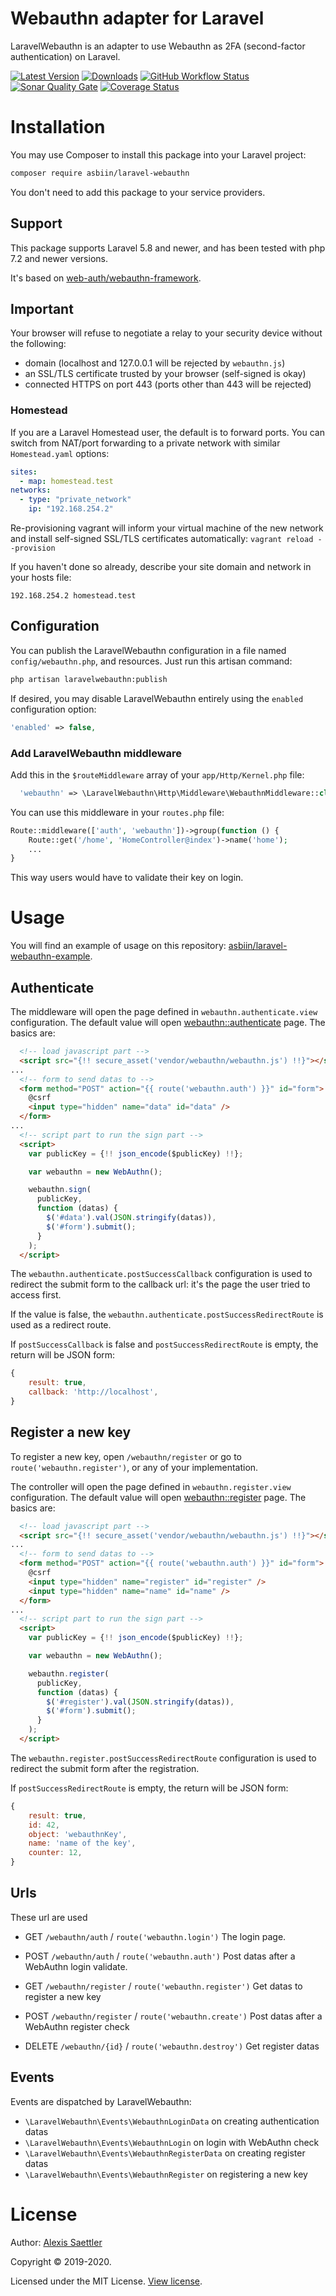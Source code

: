 Webauthn adapter for Laravel
============================

LaravelWebauthn is an adapter to use Webauthn as 2FA (second-factor authentication) on Laravel.

[![Latest Version](https://img.shields.io/packagist/v/asbiin/laravel-webauthn.svg?style=flat-square)](https://github.com/asbiin/laravel-webauthn/releases)
[![Downloads](https://img.shields.io/packagist/dt/asbiin/laravel-webauthn.svg?style=flat-square)](https://packagist.org/packages/asbiin/laravel-webauthn)
[![GitHub Workflow Status](https://img.shields.io/github/workflow/status/asbiin/laravel-webauthn/Laravel%20WebAuthn%20workflow?style=flat-square)](https://github.com/asbiin/laravel-webauthn/actions?query=branch%3Amaster)
[![Sonar Quality Gate](https://img.shields.io/sonar/quality_gate/asbiin_laravel-webauthn?server=https%3A%2F%2Fsonarcloud.io&style=flat-square)](https://sonarcloud.io/dashboard?id=asbiin_laravel-webauthn)
[![Coverage Status](https://img.shields.io/sonar/https/sonarcloud.io/asbiin_laravel-webauthn/coverage.svg?style=flat-square)](https://sonarcloud.io/dashboard?id=asbiin_laravel-webauthn)


# Installation

You may use Composer to install this package into your Laravel project:

``` bash
composer require asbiin/laravel-webauthn
```

You don't need to add this package to your service providers.

## Support

This package supports Laravel 5.8 and newer, and has been tested with php 7.2 and newer versions.

It's based on [web-auth/webauthn-framework](https://github.com/web-auth/webauthn-framework).


## Important

Your browser will refuse to negotiate a relay to your security device without the following:

- domain (localhost and 127.0.0.1 will be rejected by `webauthn.js`)
- an SSL/TLS certificate trusted by your browser (self-signed is okay)
- connected HTTPS on port 443 (ports other than 443 will be rejected)

### Homestead
If you are a Laravel Homestead user, the default is to forward ports. You can switch from NAT/port forwarding to a private network with similar `Homestead.yaml` options:

```yaml
sites:
  - map: homestead.test
networks:
  - type: "private_network"
    ip: "192.168.254.2"
```

Re-provisioning vagrant will inform your virtual machine of the new network and install self-signed SSL/TLS certificates automatically: `vagrant reload --provision`

If you haven't done so already, describe your site domain and network in your hosts file:
```
192.168.254.2 homestead.test
```


## Configuration

You can publish the LaravelWebauthn configuration in a file named `config/webauthn.php`, and resources.
Just run this artisan command:

```sh
php artisan laravelwebauthn:publish
```

If desired, you may disable LaravelWebauthn entirely using the `enabled` configuration option:
``` php
'enabled' => false,
```

### Add LaravelWebauthn middleware

Add this in the `$routeMiddleware` array of your `app/Http/Kernel.php` file:

```php
  'webauthn' => \LaravelWebauthn\Http\Middleware\WebauthnMiddleware::class,
```

You can use this middleware in your `routes.php` file:
```php
Route::middleware(['auth', 'webauthn'])->group(function () {
    Route::get('/home', 'HomeController@index')->name('home');
    ...
}
```

This way users would have to validate their key on login.



# Usage

You will find an example of usage on this repository: [asbiin/laravel-webauthn-example](https://github.com/asbiin/laravel-webauthn-example).


## Authenticate

The middleware will open the page defined in `webauthn.authenticate.view` configuration.
The default value will open [webauthn::authenticate](/resources/views/authenticate.blade.php) page. The basics are:

```html
  <!-- load javascript part -->
  <script src="{!! secure_asset('vendor/webauthn/webauthn.js') !!}"></script>
...
  <!-- form to send datas to -->
  <form method="POST" action="{{ route('webauthn.auth') }}" id="form">
    @csrf
    <input type="hidden" name="data" id="data" />
  </form>
...
  <!-- script part to run the sign part -->
  <script>
    var publicKey = {!! json_encode($publicKey) !!};

    var webauthn = new WebAuthn();

    webauthn.sign(
      publicKey,
      function (datas) {
        $('#data').val(JSON.stringify(datas)),
        $('#form').submit();
      }
    );
  </script>
```

The `webauthn.authenticate.postSuccessCallback` configuration is used to redirect the submit form to the callback url: it's the page the user tried to access first.

If the value is false, the `webauthn.authenticate.postSuccessRedirectRoute` is used as a redirect route.

If `postSuccessCallback` is false and `postSuccessRedirectRoute` is empty, the return will be JSON form:
```javascript
{
    result: true,
    callback: 'http://localhost',
}
```


## Register a new key

To register a new key, open `/webauthn/register` or go to `route('webauthn.register')`, or any of your implementation.

The controller will open the page defined in `webauthn.register.view` configuration.
The default value will open [webauthn::register](/resources/views/register.blade.php) page. The basics are:

```html
  <!-- load javascript part -->
  <script src="{!! secure_asset('vendor/webauthn/webauthn.js') !!}"></script>
...
  <!-- form to send datas to -->
  <form method="POST" action="{{ route('webauthn.auth') }}" id="form">
    @csrf
    <input type="hidden" name="register" id="register" />
    <input type="hidden" name="name" id="name" />
  </form>
...
  <!-- script part to run the sign part -->
  <script>
    var publicKey = {!! json_encode($publicKey) !!};

    var webauthn = new WebAuthn();

    webauthn.register(
      publicKey,
      function (datas) {
        $('#register').val(JSON.stringify(datas)),
        $('#form').submit();
      }
    );
  </script>
```

The `webauthn.register.postSuccessRedirectRoute` configuration is used to redirect the submit form after the registration.

If `postSuccessRedirectRoute` is empty, the return will be JSON form:
```javascript
{
    result: true,
    id: 42,
    object: 'webauthnKey',
    name: 'name of the key',
    counter: 12,
}
```


## Urls

These url are used

* GET `/webauthn/auth` / `route('webauthn.login')`
  The login page.

* POST `/webauthn/auth` / `route('webauthn.auth')`
  Post datas after a WebAuthn login validate.

* GET `/webauthn/register` / `route('webauthn.register')`
  Get datas to register a new key

* POST `/webauthn/register` / `route('webauthn.create')`
  Post datas after a WebAuthn register check

* DELETE `/webauthn/{id}` / `route('webauthn.destroy')`
  Get register datas


## Events

Events are dispatched by LaravelWebauthn:

* `\LaravelWebauthn\Events\WebauthnLoginData` on creating authentication datas
* `\LaravelWebauthn\Events\WebauthnLogin` on login with WebAuthn check
* `\LaravelWebauthn\Events\WebauthnRegisterData` on creating register datas
* `\LaravelWebauthn\Events\WebauthnRegister` on registering a new key


# License

Author: [Alexis Saettler](https://github.com/asbiin)

Copyright © 2019-2020.

Licensed under the MIT License. [View license](/LICENSE).
